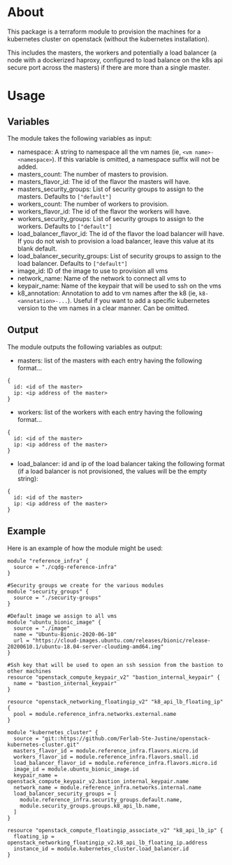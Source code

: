 # About

This package is a terraform module to provision the machines for a kubernetes cluster on openstack (without the kubernetes installation).

This includes the masters, the workers and potentially a load balancer (a node with a dockerized haproxy, configured to load balance on the k8s api secure port across the masters) if there are more than a single master.

# Usage

## Variables

The module takes the following variables as input:

- namespace: A string to namespace all the vm names (ie, `<vm name>-<namespace>`). If this variable is omitted, a namespace suffix will not be added.
- masters_count: The number of masters to provision.
- masters_flavor_id: The id of the flavor the masters will have.
- masters_security_groups: List of security groups to assign to the masters. Defaults to `["default"]`
- workers_count: The number of workers to provision.
- workers_flavor_id: The id of the flavor the workers will have.
- workers_security_groups: List of security groups to assign to the workers. Defaults to `["default"]`
- load_balancer_flavor_id: The id of the flavor the load balancer will have. If you do not wish to provision a load balancer, leave this value at its blank default.
- load_balancer_security_groups: List of security groups to assign to the load balancer. Defaults to `["default"]`
- image_id: ID of the image to use to provision all vms
- network_name: Name of the network to connect all vms to
- keypair_name: Name of the keypair that will be used to ssh on the vms
- k8_annotation: Annotation to add to vm names after the k8 (ie, `k8-<annotation>-...`). Useful if you want to add a specific kubernetes version to the vm names in a clear manner. Can be omitted.

## Output

The module outputs the following variables as output:
- masters: list of the masters with each entry having the following format...
```
{
  id: <id of the master>
  ip: <ip address of the master>
}
```
- workers: list of the workers with each entry having the following format...
```
{
  id: <id of the master>
  ip: <ip address of the master>
}
```
- load_balancer: id and ip of the load balancer taking the following format (if a load balancer is not provisioned, the values will be the empty string):
```
{
  id: <id of the master>
  ip: <ip address of the master>
}
```


## Example

Here is an example of how the module might be used:

```
module "reference_infra" {
  source = "./cqdg-reference-infra"
}

#Security groups we create for the various modules
module "security_groups" {
  source = "./security-groups"
}

#Default image we assign to all vms
module "ubuntu_bionic_image" {
  source = "./image"
  name = "Ubuntu-Bionic-2020-06-10"
  url = "https://cloud-images.ubuntu.com/releases/bionic/release-20200610.1/ubuntu-18.04-server-cloudimg-amd64.img"
}

#Ssh key that will be used to open an ssh session from the bastion to other machines
resource "openstack_compute_keypair_v2" "bastion_internal_keypair" {
  name = "bastion_internal_keypair"
}

resource "openstack_networking_floatingip_v2" "k8_api_lb_floating_ip" {
  pool = module.reference_infra.networks.external.name
}

module "kubernetes_cluster" {
  source = "git::https://github.com/Ferlab-Ste-Justine/openstack-kubernetes-cluster.git"
  masters_flavor_id = module.reference_infra.flavors.micro.id
  workers_flavor_id = module.reference_infra.flavors.small.id
  load_balancer_flavor_id = module.reference_infra.flavors.micro.id
  image_id = module.ubuntu_bionic_image.id
  keypair_name = openstack_compute_keypair_v2.bastion_internal_keypair.name
  network_name = module.reference_infra.networks.internal.name
  load_balancer_security_groups = [
    module.reference_infra.security_groups.default.name,
    module.security_groups.groups.k8_api_lb.name,
  ]
}

resource "openstack_compute_floatingip_associate_v2" "k8_api_lb_ip" {
  floating_ip = openstack_networking_floatingip_v2.k8_api_lb_floating_ip.address
  instance_id = module.kubernetes_cluster.load_balancer.id
}
```